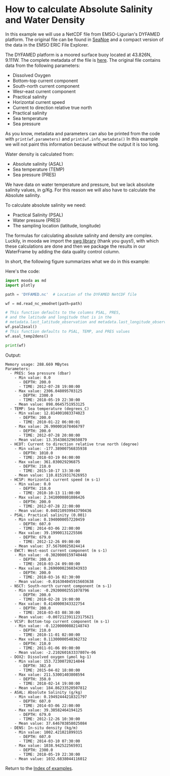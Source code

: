 # How to calculate Absolute Salinity and Water Density

In this example we will use a NetCDF file from EMSO-Ligurian's DYFAMED platform. The original file can be found in [SeaNoe](https://www.seanoe.org/data/00326/43749/) and a compact version of the data in the EMSO ERIC File Explorer.

The DYFAMED platform is a moored surface buoy located at 43.826N, 9.111W. The complete metadata of the file is [here](https://data.emso.eu). The original file contains data from the following parameters:

* Dissolved Oxygen
* Bottom-top current component
* South-north current component
* Wesr-east current component
* Practical salinity
* Horizontal current speed
* Current to direction relative true north
* Practical salinity
* Sea temperature
* Sea pressure

As you know, metadata and parameters can also be printed from the code with ```print(wf.parameters)``` and ```print(wf.info_metadata()``` In this example we will not paint this information because without the output it is too long.

Water density is calculated from:

* Absolute salinity (ASAL)
* Sea temperature (TEMP)
* Sea pressure (PRES)

We have data on water temperature and pressure, but we lack absolute salinity values, in g/Kg. For this reason we will also have to calculate the Absolute salinity.

To calculate absolute salinity we need:

* Practical Salinity (PSAL)
* Water pressure (PRES)
* The sampling location (latitude, longitude)

The formulas for calculating absolute salinity and density are complex. Luckily, in mooda we import the [swg library](https://github.com/TEOS-10/GSW-Python) (thank you guys!), with which these calculations are done and then we package the results in our WaterFrame by adding the data quality control column.

In short, the following figure summarizes what we do in this example:

Here's the code:

```python
import mooda as md
import plotly

path = 'DYFAMED.nc'  # Location of the DYFAMED NetCDF file

wf = md.read_nc_emodnet(path=path)

# This function defaults to the columns PSAL, PRES,
# and the latitude and longitude that is in the
# metadata.last_latitude_observation and metadata.last_longitude_observation
wf.psal2asal()
# This function defaults to PSAL, TEMP, and PRES values
wf.asal_temp2dens()

print(wf)
```

Output:
```
Memory usage: 288.669 MBytes
Parameters:
  - PRES: Sea pressure (dbar)
    - Min value: 0.0
      - DEPTH: 200.0
      - TIME: 2012-07-28 19:00:00
    - Max value: 2306.048095703125
      - DEPTH: 2300.0
      - TIME: 2018-05-19 22:30:00
    - Mean value: 898.0645751953125
  - TEMP: Sea temperature (degrees_C)
    - Min value: 12.814001083374023
      - DEPTH: 200.0
      - TIME: 2010-01-22 06:00:01
    - Max value: 26.990001678466797
      - DEPTH: 200.0
      - TIME: 2012-07-28 20:00:00
    - Mean value: 13.354386329650879
  - HCDT: Current to direction relative true north (degree)
    - Min value: -177.38900756835938
      - DEPTH: 1010.0
      - TIME: 2018-03-19 04:00:00
    - Max value: 361.030029296875
      - DEPTH: 210.0
      - TIME: 2015-10-17 13:30:00
    - Mean value: 110.81519317626953
  - HCSP: Horizontal current speed (m s-1)
    - Min value: 0.0
      - DEPTH: 210.0
      - TIME: 2010-10-13 11:00:00
    - Max value: 2.3410000801086426
      - DEPTH: 200.0
      - TIME: 2012-07-28 22:00:00
    - Mean value: 0.040210939943790436
  - PSAL: Practical salinity (0.001)
    - Min value: 0.1940000057220459
      - DEPTH: 607.0
      - TIME: 2014-03-06 22:00:00
    - Max value: 39.19900131225586
      - DEPTH: 679.0
      - TIME: 2012-12-26 09:00:00
    - Mean value: 37.56760025024414
  - EWCT: West-east current component (m s-1)
    - Min value: -0.3020000159740448
      - DEPTH: 200.0
      - TIME: 2018-03-24 09:00:00
    - Max value: 0.26900002360343933
      - DEPTH: 200.0
      - TIME: 2018-03-16 02:30:00
    - Mean value: -0.016304045915603638
  - NSCT: South-north current component (m s-1)
    - Min value: -0.29200002551078796
      - DEPTH: 200.0
      - TIME: 2018-02-28 19:00:00
    - Max value: 0.4140000343322754
      - DEPTH: 200.0
      - TIME: 2018-03-03 08:30:00
    - Mean value: -0.007212391123175621
  - VCSP: Bottom-top current component (m s-1)
    - Min value: -0.12200000882148743
      - DEPTH: 210.0
      - TIME: 2010-11-01 02:00:00
    - Max value: 0.11300000548362732
      - DEPTH: 210.0
      - TIME: 2011-01-06 09:00:00
    - Mean value: -2.210260163337807e-06
  - DOX2: Dissolved oxygen (µmol kg-1)
    - Min value: 153.72300720214844
      - DEPTH: 382.0
      - TIME: 2015-04-02 18:00:00
    - Max value: 211.53001403808594
      - DEPTH: 350.0
      - TIME: 2018-02-14 19:00:00
    - Mean value: 184.86233520507812
  - ASAL: Absolute Salinity (g/kg)
    - Min value: 0.19492444218321797
      - DEPTH: 607.0
      - TIME: 2014-03-06 22:00:00
    - Max value: 39.38582464194125
      - DEPTH: 679.0
      - TIME: 2012-12-26 10:30:00
    - Mean value: 37.646703858025084
  - DENS: In-situ density (kg/m)
    - Min value: 1002.421021899315
      - DEPTH: 607.0
      - TIME: 2014-03-10 07:30:00
    - Max value: 1038.942522565931
      - DEPTH: 2300.0
      - TIME: 2018-05-19 22:30:00
    - Mean value: 1032.6838044116012
```

Return to the [Index of examples](index_examples.md).

